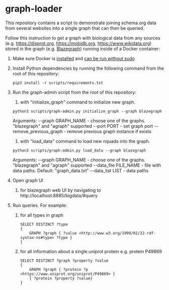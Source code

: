 # graph-loader

This repository contains a script to demonstrate joining schema.org data from several websites into a single graph that can then be queried.

Follow this instruction to get a graph with biological data from any sources (e.g. https://disprot.org, https://mobidb.org, https://www.wikidata.org) stored in the graph (e.g. [Blazegraph](https://blazegraph.com)) running inside of a Docker container:

1. Make sure Docker is [installed](https://docs.docker.com/engine/install) and [can be run without sudo](https://docs.docker.com/engine/install/linux-postinstall/#manage-docker-as-a-non-root-user)
1. Install Python dependencies by running the following command from the root of this repository:
    ```
    pip3 install -r scripts/requirements.txt
    ```
1. Run the graph-admin script from the root of this repository:
    1. with "initialize_graph" command to initialize new graph.
    ```
    python3 scripts/graph-admin.py initialize_graph --graph blazegraph
    ```
    Arguments:
      --graph GRAPH_NAME - choose one of the graphs. "blazegraph" and "agraph" supported
      --port PORT - set graph port
      --remove_previous_graph - remove previous graph instance if exists

    1. with "load_data" command to load new nquads into the graph.
    ```
    python3 scripts/graph-admin.py load_data --graph blazegraph
    ```
    Arguments:
      --graph GRAPH_NAME - choose one of the graphs. "blazegraph" and "agraph" supported
      --data_file FILE_NAME - file with data paths. Default: "graph_data.txt"
      --data_list LIST - data paths

1. Open graph UI
    1. for blazegraph web UI by navigating to http://localhost:8885/bigdata/#query
1. Run queries. For example:
    1. for all types in graph
        ```
        SELECT DISTINCT ?type
        {
            GRAPH ?graph { ?value <http://www.w3.org/1999/02/22-rdf-syntax-ns#type> ?type }
        }
        ```
    1. for all information about a single uniprot protein e.g. protein P49869
        ```
        SELECT DISTINCT ?graph ?property ?value
        {
            GRAPH ?graph { ?protein ?p <https://www.uniprot.org/uniprot/P49869> }
            { ?protein ?property ?value}
        }
        ```

